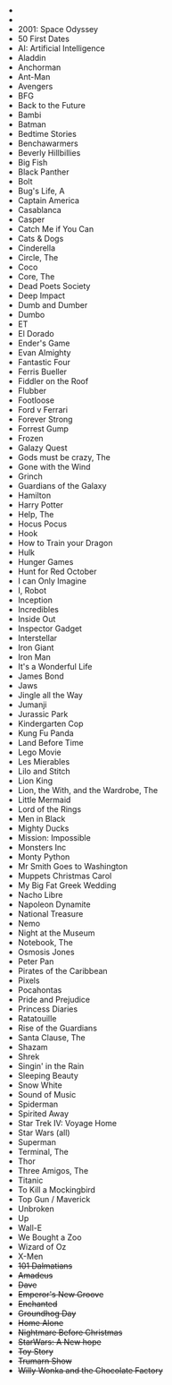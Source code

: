 -
-
- 2001: Space Odyssey
- 50 First Dates
- AI: Artificial Intelligence
- Aladdin
- Anchorman
- Ant-Man
- Avengers
- BFG
- Back to the Future
- Bambi
- Batman
- Bedtime Stories
- Benchawarmers
- Beverly Hillbillies
- Big Fish
- Black Panther
- Bolt
- Bug's Life, A
- Captain America
- Casablanca
- Casper
- Catch Me if You Can
- Cats & Dogs
- Cinderella
- Circle, The
- Coco
- Core, The
- Dead Poets Society
- Deep Impact
- Dumb and Dumber
- Dumbo
- ET
- El Dorado
- Ender's Game
- Evan Almighty
- Fantastic Four
- Ferris Bueller
- Fiddler on the Roof
- Flubber
- Footloose
- Ford v Ferrari
- Forever Strong
- Forrest Gump
- Frozen
- Galazy Quest
- Gods must be crazy, The
- Gone with the Wind
- Grinch
- Guardians of the Galaxy
- Hamilton
- Harry Potter
- Help, The
- Hocus Pocus
- Hook
- How to Train your Dragon
- Hulk
- Hunger Games
- Hunt for Red October
- I can Only Imagine
- I, Robot
- Inception
- Incredibles
- Inside Out
- Inspector Gadget
- Interstellar
- Iron Giant
- Iron Man
- It's a Wonderful Life
- James Bond
- Jaws
- Jingle all the Way
- Jumanji
- Jurassic Park
- Kindergarten Cop
- Kung Fu Panda
- Land Before Time
- Lego Movie
- Les Mierables
- Lilo and Stitch
- Lion King
- Lion, the With, and the Wardrobe, The
- Little Mermaid
- Lord of the Rings
- Men in Black
- Mighty Ducks
- Mission: Impossible
- Monsters Inc
- Monty Python
- Mr Smith Goes to Washington
- Muppets Christmas Carol
- My Big Fat Greek Wedding
- Nacho Libre
- Napoleon Dynamite
- National Treasure
- Nemo
- Night at the Museum
- Notebook, The
- Osmosis Jones
- Peter Pan
- Pirates of the Caribbean
- Pixels
- Pocahontas
- Pride and Prejudice
- Princess Diaries
- Ratatouille
- Rise of the Guardians
- Santa Clause, The
- Shazam
- Shrek
- Singin' in the Rain
- Sleeping Beauty
- Snow White
- Sound of Music
- Spiderman
- Spirited Away
- Star Trek IV: Voyage Home
- Star Wars (all)
- Superman
- Terminal, The
- Thor
- Three Amigos, The
- Titanic
- To Kill a Mockingbird
- Top Gun / Maverick
- Unbroken
- Up
- Wall-E
- We Bought a Zoo
- Wizard of Oz
- X-Men
- ~~101 Dalmatians~~
- ~~Amadeus~~
- ~~Dave~~
- ~~Emperor's New Groove~~
- ~~Enchanted~~
- ~~Groundhog Day~~
- ~~Home Alone~~
- ~~Nightmare Before Christmas~~
- ~~StarWars: A New hope~~
- ~~Toy Story~~
- ~~Trumarn Show~~
- ~~Willy Wonka and the Chocolate Factory~~
